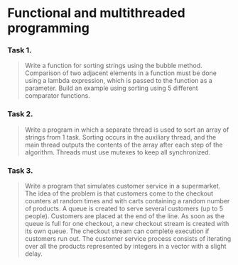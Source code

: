 # Functional and multithreaded programming

### Task 1.

> Write a function for sorting strings using the bubble method. Comparison of two adjacent elements in a function must be done using a lambda expression, which is passed to the function as a parameter. Build an example using sorting using 5 different comparator functions. 

### Task 2.

> Write a program in which a separate thread is used to sort an array of strings from 1 task. Sorting occurs in the auxiliary thread, and the main thread outputs the contents of the array after each step of the algorithm. Threads must use mutexes to keep all synchronized. 

### Task 3.

> Write a program that simulates customer service in a supermarket. The idea of ​​the problem is that customers come to the checkout counters at random times and with carts containing a random number of products. A queue is created to serve several customers (up to 5 people). Customers are placed at the end of the line. As soon as the queue is full for one checkout, a new checkout stream is created with its own queue. The checkout stream can complete execution if customers run out. The customer service process consists of iterating over all the products represented by integers in a vector with a slight delay. 